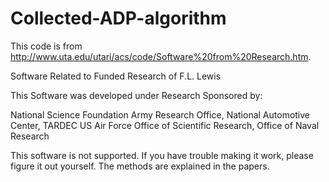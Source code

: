 # Collected-ADP-algorithm

This code is from http://www.uta.edu/utari/acs/code/Software%20from%20Research.htm.

Software Related to Funded Research of F.L. Lewis

 
This Software was developed under Research Sponsored by:

National Science Foundation
Army Research Office, National Automotive Center, TARDEC
US Air Force Office of Scientific Research, Office of Naval Research
 
 
This software is not supported.  If you have trouble making it work, please figure it out yourself.  The methods are explained in the papers.
